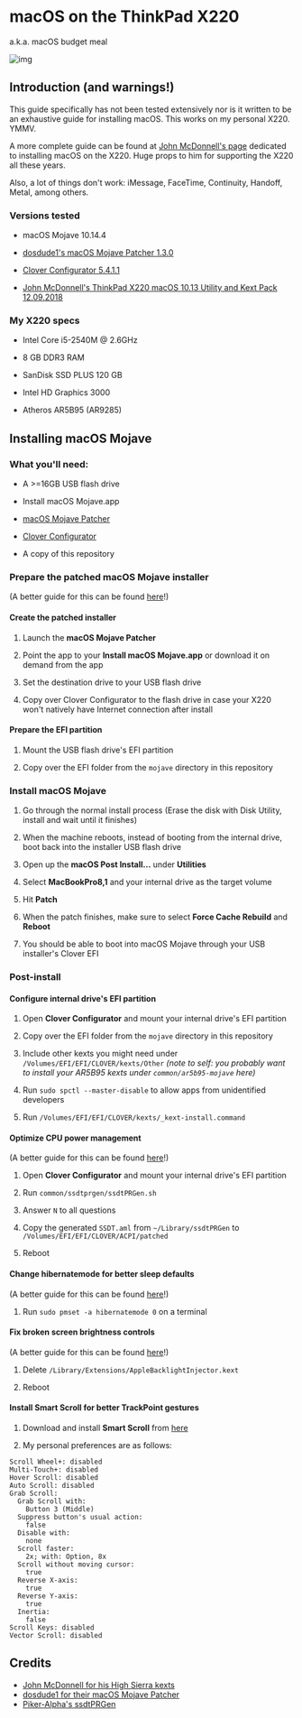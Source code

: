 # macOS on the ThinkPad X220

a.k.a. macOS budget meal

![img][img]

## Introduction (and warnings!)

This guide specifically has not been tested extensively nor is it written to be an exhaustive guide for installing macOS. This works on my personal X220. YMMV.

A more complete guide can be found at [John McDonnell's page][mcdonnell] dedicated to installing macOS on the X220. Huge props to him for supporting the X220 all these years.

Also, a lot of things don't work: iMessage, FaceTime, Continuity, Handoff, Metal, among others.

### Versions tested

* macOS Mojave 10.14.4

* [dosdude1's macOS Mojave Patcher 1.3.0][dosdude1]

* [Clover Configurator 5.4.1.1][clover-configurator]

* [John McDonnell's ThinkPad X220 macOS 10.13 Utility and Kext Pack 12.09.2018][mcdonnell]

### My X220 specs

* Intel Core i5-2540M @ 2.6GHz

* 8 GB DDR3 RAM

* SanDisk SSD PLUS 120 GB

* Intel HD Graphics 3000

* Atheros AR5B95 (AR9285)

## Installing macOS Mojave

### What you'll need:

* A >=16GB USB flash drive

* Install macOS Mojave.app

* [macOS Mojave Patcher][dosdude1]

* [Clover Configurator][clover-configurator]

* A copy of this repository

### Prepare the patched macOS Mojave installer

(A better guide for this can be found [here][dosdude1]!)

#### Create the patched installer

1. Launch the **macOS Mojave Patcher**

2. Point the app to your **Install macOS Mojave.app** or download it on demand from the app

3. Set the destination drive to your USB flash drive

4. Copy over Clover Configurator to the flash drive in case your X220 won't natively have Internet connection after install

#### Prepare the EFI partition

1. Mount the USB flash drive's EFI partition

2. Copy over the EFI folder from the `mojave` directory in this repository

### Install macOS Mojave

1. Go through the normal install process (Erase the disk with Disk Utility, install and wait until it finishes)

2. When the machine reboots, instead of booting from the internal drive, boot back into the installer USB flash drive

3. Open up the **macOS Post Install...** under **Utilities**

4. Select **MacBookPro8,1** and your internal drive as the target volume

5. Hit **Patch**

6. When the patch finishes, make sure to select **Force Cache Rebuild** and **Reboot**

7. You should be able to boot into macOS Mojave through your USB installer's Clover EFI

### Post-install

#### Configure internal drive's EFI partition

1. Open **Clover Configurator** and mount your internal drive's EFI partition

2. Copy over the EFI folder from the `mojave` directory in this repository

3. Include other kexts you might need under `/Volumes/EFI/EFI/CLOVER/kexts/Other` _(note to self: you probably want to install your AR5B95 kexts under `common/ar5b95-mojave` here)_

4. Run `sudo spctl --master-disable` to allow apps from unidentified developers

5. Run `/Volumes/EFI/EFI/CLOVER/kexts/_kext-install.command`

#### Optimize CPU power management

(A better guide for this can be found [here][mcdonnell]!)

1. Open **Clover Configurator** and mount your internal drive's EFI partition

2. Run `common/ssdtprgen/ssdtPRGen.sh`

3. Answer `N` to all questions

4. Copy the generated `SSDT.aml` from `~/Library/ssdtPRGen` to `/Volumes/EFI/EFI/CLOVER/ACPI/patched`

5. Reboot

#### Change hibernatemode for better sleep defaults

(A better guide for this can be found [here][mcdonnell]!)

1. Run `sudo pmset -a hibernatemode 0` on a terminal

#### Fix broken screen brightness controls

(A better guide for this can be found [here][mcdonnell]!)

1. Delete `/Library/Extensions/AppleBacklightInjector.kext`

2. Reboot

#### Install Smart Scroll for better TrackPoint gestures

1. Download and install **Smart Scroll** from [here][smartscroll]

2. My personal preferences are as follows:

```
Scroll Wheel+: disabled
Multi-Touch+: disabled
Hover Scroll: disabled
Auto Scroll: disabled
Grab Scroll:
  Grab Scroll with:
    Button 3 (Middle)
  Suppress button's usual action:
    false
  Disable with:
    none
  Scroll faster:
    2x; with: Option, 8x
  Scroll without moving cursor:
    true
  Reverse X-axis:
    true
  Reverse Y-axis:
    true
  Inertia:
    false
Scroll Keys: disabled
Vector Scroll: disabled
```

## Credits

* [John McDonnell for his High Sierra kexts][mcdonnell]
* [dosdude1 for their macOS Mojave Patcher][dosdude1]
* [Piker-Alpha's ssdtPRGen][ssdtprgen]


[mcdonnell]: http://x220.mcdonnelltech.com
[dosdude1]: http://dosdude1.com/mojave/
[ssdtprgen]: https://github.com/Piker-Alpha/ssdtPRGen.sh
[clover-configurator]: https://mackie100projects.altervista.org/download-clover-configurator/
[smartscroll]: https://www.marcmoini.com/sx_en.html
[img]: https://i.imgur.com/MKHYxM6.jpg
